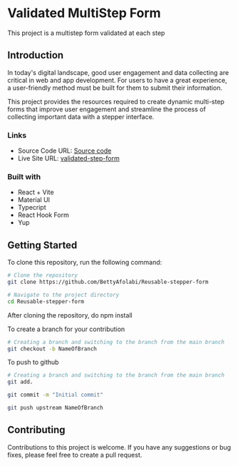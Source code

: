 # Validated MultiStep Form

This project is a multistep form validated at each step

## Introduction

In today's digital landscape, good user engagement and data collecting are critical in web and app development. For users to have a great experience, a user-friendly method must be built for them to submit their information.

This project provides the resources required to create dynamic multi-step forms that improve user engagement and streamline the process of collecting important data with a stepper interface.

### Links

- Source Code URL: [Source code](https://github.com/BettyAfolabi/Reusable-stepper-form)
- Live Site URL: [validated-step-form](https://validated-step-form.netlify.app)

### Built with

- React + Vite
- Material UI
- Typecript
- React Hook Form
- Yup

## Getting Started

To clone this repository, run the following command:

```bash
# Clone the repository
git clone https://github.com/BettyAfolabi/Reusable-stepper-form

# Navigate to the project directory
cd Reusable-stepper-form
```

After cloning the repository, do
 npm install

To create a branch for your contribution

```bash
# Creating a branch and switching to the branch from the main branch
git checkout -b NameOfBranch
```

To push to github

```bash
# Creating a branch and switching to the branch from the main branch
git add.

git commit -m "Initial commit"

git push upstream NameOfBranch
```

## Contributing

Contributions to this project is welcome. If you have any suggestions or bug fixes, please feel free to create a pull request.
